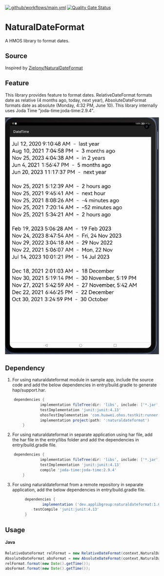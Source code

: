 [![.github/workflows/main.yml](https://github.com/applibgroup/NaturalDateFormat/actions/workflows/main.yml/badge.svg)](https://github.com/applibgroup/NaturalDateFormat/actions/workflows/main.yml)
[![Quality Gate Status](https://sonarcloud.io/api/project_badges/measure?project=applibgroup_NaturalDateFormat&metric=alert_status)](https://sonarcloud.io/summary/new_code?id=applibgroup_NaturalDateFormat)
# NaturalDateFormat

A HMOS library to format dates. 

## Source
Inspired by [ZieIony/NaturalDateFormat](https://github.com/ZieIony/NaturalDateFormat) 

## Feature
This library provides feature to format dates. RelativeDateFormat formats date as relative (4 months ago, today, next year), AbsoluteDateFormat formats date as absolute (Monday, 4:32 PM, June 10). This library internally uses Joda Time "joda-time:joda-time:2.9.4".

![](screenshots/NaturalDateFormat.png)
## Dependency
1. For using naturaldateformat module in sample app, include the source code and add the below dependencies in entry/build.gradle to generate hap/support.har.
```groovy
	dependencies {
                implementation fileTree(dir: 'libs', include: ['*.jar', '*.har'])
                testImplementation 'junit:junit:4.13'
                ohosTestImplementation 'com.huawei.ohos.testkit:runner:1.0.0.100'
                implementation project(path: ':naturaldateformat')
        }
```
2. For using naturaldateformat in separate application using har file, add the har file in the entry/libs folder and add the dependencies in entry/build.gradle file.
```groovy
	dependencies {
                implementation fileTree(dir: 'libs', include: ['*.jar'])
                testImplementation 'junit:junit:4.13'
                compile 'joda-time:joda-time:2.9.4'
        }
```
3. For using naturaldateformat from a remote repository in separate application, add the below dependencies in entry/build.gradle file.
``` groovy
         dependencies {
                 implementation ('dev.applibgroup:naturaldateformat:1.0.0')  
	         testCompile 'junit:junit:4.13'
         }
```

## Usage

#### Java
```java
RelativeDateFormat relFormat = new RelativeDateFormat(context,NaturalDateFormat.DATE);
AbsoluteDateFormat absFormat = new AbsoluteDateFormat(context,NaturalDateFormat.DATE | NaturalDateFormat.HOURS | NaturalDateFormat.MINUTES);
relFormat.format(new Date().getTime());
absFormat.format(new Date().getTime());
```



